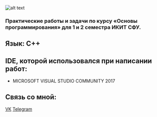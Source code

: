 ![alt text](http://ikit.sfu-kras.ru/files/ikit/RCd9ruiSIVw.jpg)

### Практические работы и задачи по курсу «Основы программирования» для 1 и 2 семестра ИКИТ СФУ. 

## Язык: С++

## IDE, которой использовался при написании работ:
* MICROSOFT VISUAL STUDIO COMMUNITY 2017

## Связь со мной: 
[VK](https://vk.com/zloysergunya)
[Telegram](https://t.me/zloysergunya)

